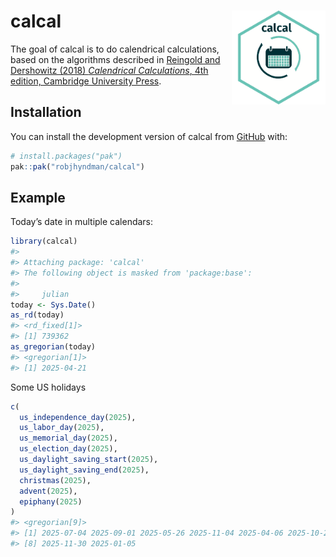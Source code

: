
<!-- README.md is generated from README.Rmd. Please edit that file -->

# calcal <img src="man/figures/calcal-hex.png" align="right" width = 150 />

<!-- badges: start -->
<!-- badges: end -->

The goal of calcal is to do calendrical calculations, based on the
algorithms described in [Reingold and Dershowitz (2018) *Calendrical
Calculations*, 4th edition, Cambridge University
Press](https://doi.org/10.1017/9781107415058).

## Installation

You can install the development version of calcal from
[GitHub](https://github.com/) with:

``` r
# install.packages("pak")
pak::pak("robjhyndman/calcal")
```

## Example

Today’s date in multiple calendars:

``` r
library(calcal)
#> 
#> Attaching package: 'calcal'
#> The following object is masked from 'package:base':
#> 
#>     julian
today <- Sys.Date()
as_rd(today)
#> <rd_fixed[1]>
#> [1] 739362
as_gregorian(today)
#> <gregorian[1]>
#> [1] 2025-04-21
```

Some US holidays

``` r
c(
  us_independence_day(2025),
  us_labor_day(2025),
  us_memorial_day(2025),
  us_election_day(2025),
  us_daylight_saving_start(2025),
  us_daylight_saving_end(2025),
  christmas(2025),
  advent(2025),
  epiphany(2025)
)
#> <gregorian[9]>
#> [1] 2025-07-04 2025-09-01 2025-05-26 2025-11-04 2025-04-06 2025-10-26 2025-12-25
#> [8] 2025-11-30 2025-01-05
```
